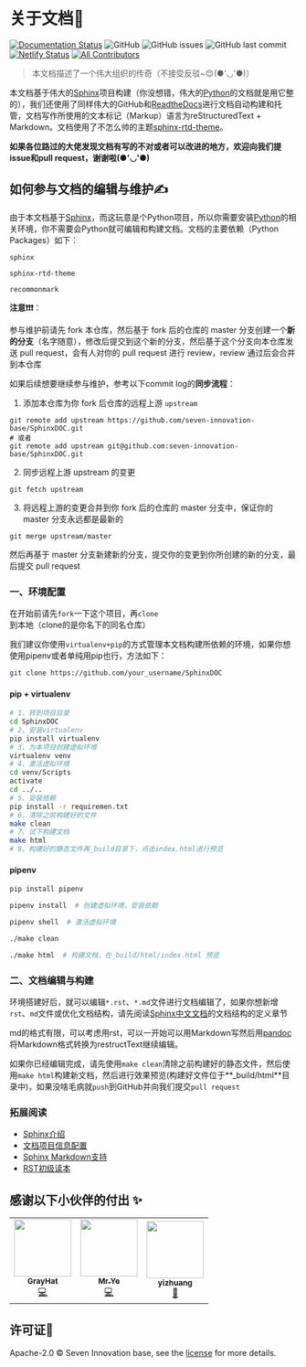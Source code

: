 # 关于文档📌

[![Documentation Status](https://readthedocs.org/projects/seveninnovationbasedoc/badge/?version=latest)](https://seveninnovationbasedoc.readthedocs.io/zh_CN/latest/?badge=latest) ![GitHub](https://img.shields.io/github/license/seven-innovation-base/SphinxDOC?color=blue) ![GitHub issues](https://img.shields.io/github/issues/seven-innovation-base/SphinxDOC) ![GitHub last commit](https://img.shields.io/github/last-commit/seven-innovation-base/SphinxDOC?color=red)  [![Netlify Status](https://api.netlify.com/api/v1/badges/020b729a-30f0-4330-8f85-c0a9bcbd90a3/deploy-status)](https://app.netlify.com/sites/vibrant-lumiere-4558d4/deploys)<!-- ALL-CONTRIBUTORS-BADGE:START - Do not remove or modify this section -->
[![All Contributors](https://img.shields.io/badge/all_contributors-3-orange.svg?style=flat-square)](#contributors-)
<!-- ALL-CONTRIBUTORS-BADGE:END -->

>本文档描述了一个伟大组织的传奇（不接受反驳~😊(●'◡'●)）

本文档基于伟大的[Sphinx](http://www.sphinx-doc.org/en/master/)项目构建（你没想错，伟大的[Python](https://docs.python.org/3/)的文档就是用它整的），我们还使用了同样伟大的GitHub和[ReadtheDocs](https://docs.readthedocs.io/en/stable/index.html)进行文档自动构建和托管，文档写作所使用的文本标记（Markup）语言为reStructuredText + Markdown。文档使用了不怎么帅的主题[sphinx-rtd-theme](https://pypi.org/project/sphinx-rtd-theme/)。

**如果各位路过的大佬发现文档有写的不对或者可以改进的地方，欢迎向我们提issue和pull request，谢谢啦(●'◡'●)**

## 如何参与文档的编辑与维护✍

由于本文档基于[Sphinx](https://www.sphinx.org.cn/index.html)，而这玩意是个Python项目，所以你需要安装[Python](https://www.python.org/downloads/)的相关环境，你不需要会Python就可编辑和构建文档。文档的主要依赖（Python Packages）如下：

```
sphinx

sphinx-rtd-theme

recommonmark
```

**注意❗❗❗**：

参与维护前请先 fork 本仓库，然后基于 fork 后的仓库的 master 分支创建一个**新的分支**（名字随意），修改后提交到这个新的分支，然后基于这个分支向本仓库发送 pull request，会有人对你的 pull request 进行 review，review 通过后会合并到本仓库

如果后续想要继续参与维护，参考以下commit log的**同步流程**：

1. 添加本仓库为你 fork 后仓库的远程上游 `upstream`

```shell
git remote add upstream https://github.com/seven-innovation-base/SphinxDOC.git
# 或者
git remote add upstream git@github.com:seven-innovation-base/SphinxDOC.git
```

2. 同步远程上游 upstream 的变更

```shell
git fetch upstream
```

3. 将远程上游的变更合并到你 fork 后的仓库的 master 分支中，保证你的 master 分支永远都是最新的

```shell
git merge upstream/master
```

然后再基于 master 分支新建新的分支，提交你的变更到你所创建的新的分支，最后提交 pull request

### 一、环境配置

在开始前请先`fork`一下这个项目，再`clone`到本地（clone的是你名下的同名仓库）

我们建议你使用`virtualenv+pip`的方式管理本文档构建所依赖的环境，如果你想使用pipenv或者单纯用pip也行，方法如下：

```bash
git clone https://github.com/your_username/SphinxDOC
```

#### pip + virtualenv

```bash
# 1、转到项目目录
cd SphinxDOC
# 2、安装virtualenv
pip install virtualenv
# 3、为本项目创建虚拟环境
virtualenv venv
# 4、激活虚拟环境
cd venv/Scripts
activate
cd ../..
# 5、安装依赖
pip install -r requiremen.txt
# 6、清除之前构建好的文件
make clean
# 7、试下构建文档
make html
# 8、构建好的静态文件再_build目录下，点击index.html进行预览
```

#### pipenv

```bash
pip install pipenv

pipenv install  # 创建虚拟环境，安装依赖

pipenv shell  # 激活虚拟环境

./make clean

./make html  # 构建文档，在_build/html/index.html 预览
```

### 二、文档编辑与构建

环境搭建好后，就可以编辑`*.rst`、`*.md`文件进行文档编辑了，如果你想新增`rst`、`md`文件或优化文档结构，请先阅读[Sphinx中文文档](https://www.sphinx.org.cn/usage/quickstart.html#defining-document-structure)的文档结构的定义章节

md的格式有限，可以考虑用rst，可以一开始可以用Markdown写然后用[pandoc](https://pandoc.org/try/)将Markdown格式转换为restructText继续编辑。

如果你已经编辑完成，请先使用`make clean`清除之前构建好的静态文件，然后使用`make html`构建新文档，然后进行效果预览(构建好文件位于**_build/html**目录中)，如果没啥毛病就`push`到GitHub并向我们提交`pull request`

### 拓展阅读

- [Sphinx介绍](https://www.sphinx.org.cn/intro.html#usage)
- [文档项目信息配置](https://www.sphinx.org.cn/usage/configuration.html#project-information)
- [Sphinx Markdown支持](https://www.sphinx.org.cn/usage/markdown.html)
- [RST初级读本](https://www.sphinx.org.cn/usage/restructuredtext/basics.html)

## 感谢以下小伙伴的付出 ✨

<!-- ALL-CONTRIBUTORS-LIST:START - Do not remove or modify this section -->
<!-- prettier-ignore-start -->
<!-- markdownlint-disable -->
<table>
  <tr>
    <td align="center"><a href="https://github.com/798795982"><img src="https://avatars2.githubusercontent.com/u/40200101?v=4" width="100px;" alt=""/><br /><sub><b>GrayHat</b></sub></a><br /><a href="https://github.com/seven-innovation-base/SphinxDOC/commits?author=798795982" title="Code">💻</a></td>
    <td align="center"><a href="https://shansan.top"><img src="https://avatars2.githubusercontent.com/u/39296814?v=4" width="100px;" alt=""/><br /><sub><b>Mr.Ye</b></sub></a><br /><a href="https://github.com/seven-innovation-base/SphinxDOC/commits?author=yeshan333" title="Code">💻</a></td>
    <td align="center"><a href="https://mrgo123.github.io"><img src="https://avatars1.githubusercontent.com/u/53072382?v=4" width="100px;" alt=""/><br /><sub><b>yizhuang</b></sub></a><br /><a href="https://github.com/seven-innovation-base/SphinxDOC/commits?author=MrGo123" title="Documentation">📖</a></td>
  </tr>
</table>

<!-- markdownlint-enable -->
<!-- prettier-ignore-end -->
<!-- ALL-CONTRIBUTORS-LIST:END -->

## 许可证📑

Apache-2.0 © Seven Innovation base, see the [license](/LICENSE) for more details.
